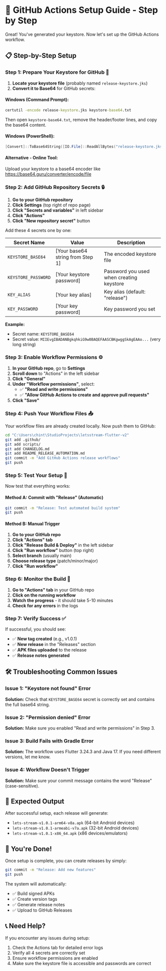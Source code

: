 # 🚀 GitHub Actions Setup Guide - Step by Step

Great! You've generated your keystore. Now let's set up the GitHub Actions workflow.

## 📋 Step-by-Step Setup

### Step 1: Prepare Your Keystore for GitHub 🔐

1. **Locate your keystore file** (probably named `release-keystore.jks`)
2. **Convert it to Base64** for GitHub secrets:

#### Windows (Command Prompt):
```cmd
certutil -encode release-keystore.jks keystore-base64.txt
```
Then open `keystore-base64.txt`, remove the header/footer lines, and copy the base64 content.

#### Windows (PowerShell):
```powershell
[Convert]::ToBase64String([IO.File]::ReadAllBytes("release-keystore.jks")) | Out-File -Encoding ASCII keystore-base64.txt
```

#### Alternative - Online Tool:
Upload your keystore to a base64 encoder like https://base64.guru/converter/encode/file

### Step 2: Add GitHub Repository Secrets 🔒

1. **Go to your GitHub repository**
2. **Click Settings** (top right of repo page)
3. **Click "Secrets and variables"** in left sidebar
4. **Click "Actions"**
5. **Click "New repository secret"** button

Add these 4 secrets one by one:

| Secret Name | Value | Description |
|-------------|-------|-------------|
| `KEYSTORE_BASE64` | [Your base64 string from Step 1] | The encoded keystore file |
| `KEYSTORE_PASSWORD` | [Your keystore password] | Password you used when creating keystore |
| `KEY_ALIAS` | [Your key alias] | Key alias (default: "release") |
| `KEY_PASSWORD` | [Your key password] | Key password you set |

**Example:**
- Secret name: `KEYSTORE_BASE64`
- Secret value: `MIIEvgIBADANBgkqhkiG9w0BAQEFAASCBKgwggSkAgEAAo...` (very long string)

### Step 3: Enable Workflow Permissions ⚙️

1. **In your GitHub repo**, go to **Settings**
2. **Scroll down** to "Actions" in the left sidebar
3. **Click "General"**
4. **Under "Workflow permissions"**, select:
   - ✅ **"Read and write permissions"**
   - ✅ **"Allow GitHub Actions to create and approve pull requests"**
5. **Click "Save"**

### Step 4: Push Your Workflow Files 📤

Your workflow files are already created locally. Now push them to GitHub:

```bash
cd "C:\Users\chint\StudioProjects\letsstream-flutter-v2"
git add .github/
git add scripts/
git add CHANGELOG.md
git add README_RELEASE_AUTOMATION.md
git commit -m "Add GitHub Actions release workflows"
git push
```

### Step 5: Test Your Setup 🧪

Now test that everything works:

#### Method A: Commit with "Release" (Automatic)
```bash
git commit -m "Release: Test automated build system"
git push
```

#### Method B: Manual Trigger
1. **Go to your GitHub repo**
2. **Click "Actions" tab**
3. **Click "Release Build & Deploy"** in the left sidebar
4. **Click "Run workflow"** button (top right)
5. **Select branch** (usually main)
6. **Choose release type** (patch/minor/major)
7. **Click "Run workflow"**

### Step 6: Monitor the Build 👀

1. **Go to "Actions" tab** in your GitHub repo
2. **Click on the running workflow**
3. **Watch the progress** - it should take 5-10 minutes
4. **Check for any errors** in the logs

### Step 7: Verify Success ✅

If successful, you should see:
- ✅ **New tag created** (e.g., v1.0.1)
- ✅ **New release** in the "Releases" section
- ✅ **APK files uploaded** to the release
- ✅ **Release notes generated**

## 🛠️ Troubleshooting Common Issues

### Issue 1: "Keystore not found" Error
**Solution:** Check that `KEYSTORE_BASE64` secret is correctly set and contains the full base64 string.

### Issue 2: "Permission denied" Error
**Solution:** Make sure you enabled "Read and write permissions" in Step 3.

### Issue 3: Build Fails with Gradle Error
**Solution:** The workflow uses Flutter 3.24.3 and Java 17. If you need different versions, let me know.

### Issue 4: Workflow Doesn't Trigger
**Solution:** Make sure your commit message contains the word "Release" (case-sensitive).

## 📱 Expected Output

After successful setup, each release will generate:
- `lets-stream-v1.0.1-arm64-v8a.apk` (64-bit Android devices)
- `lets-stream-v1.0.1-armeabi-v7a.apk` (32-bit Android devices)  
- `lets-stream-v1.0.1-x86_64.apk` (x86 devices/emulators)

## 🎉 You're Done!

Once setup is complete, you can create releases by simply:
```bash
git commit -m "Release: Add new features"
git push
```

The system will automatically:
- ✅ Build signed APKs
- ✅ Create version tags
- ✅ Generate release notes
- ✅ Upload to GitHub Releases

## 📞 Need Help?

If you encounter any issues during setup:
1. Check the Actions tab for detailed error logs
2. Verify all 4 secrets are correctly set
3. Ensure workflow permissions are enabled
4. Make sure the keystore file is accessible and passwords are correct